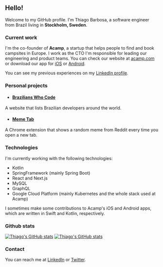 ## Hello!
Welcome to my GitHub profile. 
I'm Thiago Barbosa, a software engineer from Brazil living in **Stockholm, Sweden**.

### Current work
I'm the co-founder of **Acamp**, a startup that helps people to find and book campsites in Europe. 
I work as the CTO I'm responsible for leading our engineering and product teams.
You can check our website at [acamp.com](https://www.acamp.com) 
or download our app for [iOS](https://apps.apple.com/app/acamp/id1523868447) 
or [Android](https://play.google.com/store/apps/details?id=com.acamp&hl=en&gl=US).

You can see my previous experiences on my [LinkedIn profile](https://www.linkedin.com/in/t-barbosa/).

### Personal projects
- #### <a href="https://brazilianswhocode.com" target="_blank">Brazilians Who Code</a>
A website that lists Brazilian developers around the world.

- #### [Meme Tab](https://chromewebstore.google.com/detail/meme-tab/baclnkdmfcpihjpbahndlmjmliibaena?pli=1)
A Chrome extension that shows a random meme from Reddit every time you open a new tab.

### Technologies
I'm currently working with the following technologies:
- Kotlin
- SpringFramework (mainly Spring Boot)
- React and Next.js
- MySQL
- GraphQL
- Google Cloud Platform (mainly Kubernetes and the whole stack used at Acamp)

I sometimes make some contributions to Acamp's iOS and Android apps, which are written in Swift and Kotlin, respectively.


### Github stats
[![Thiago's GitHub stats](https://github-readme-stats-ten-theta-48.vercel.app/api?username=thiagobarbosa&theme=city_lights&hide=stars)](https://github.com/anuraghazra/github-readme-stats) 
[![Thiago's GitHub stats](https://github-readme-stats-ten-theta-48.vercel.app/api/top-langs/?username=thiagobarbosa&layout=compact&theme=city_lights&hide=scss)](https://github.com/anuraghazra/github-readme-stats)


### Contact
You can reach me at [LinkedIn](https://www.linkedin.com/in/t-barbosa/) or [Twitter](https://twitter.com/tsouza_barbosa).
